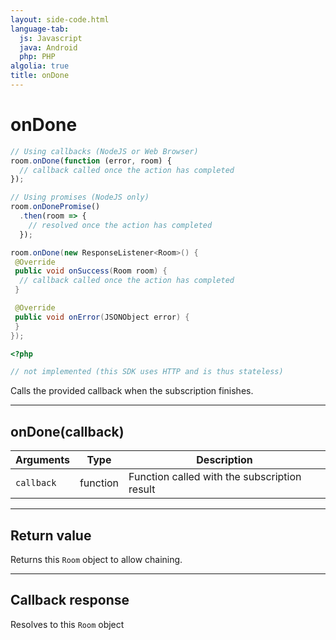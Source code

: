 ```yaml
---
layout: side-code.html
language-tab:
  js: Javascript
  java: Android
  php: PHP
algolia: true
title: onDone
---
```


# onDone

```js
// Using callbacks (NodeJS or Web Browser)
room.onDone(function (error, room) {
  // callback called once the action has completed
});

// Using promises (NodeJS only)
room.onDonePromise()
  .then(room => {
    // resolved once the action has completed
  });
```

```java
room.onDone(new ResponseListener<Room>() {
 @Override
 public void onSuccess(Room room) {
  // callback called once the action has completed
 }

 @Override
 public void onError(JSONObject error) {
 }
});
```

```php
<?php

// not implemented (this SDK uses HTTP and is thus stateless)
```

Calls the provided callback when the subscription finishes.

---

## onDone(callback)

| Arguments | Type | Description |
|---------------|---------|----------------------------------------|
| ``callback`` | function | Function called with the subscription result |

---

## Return value

Returns this `Room` object to allow chaining.

---

## Callback response

Resolves to this `Room` object
